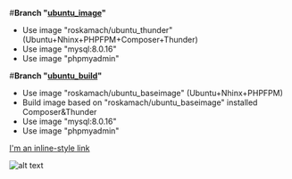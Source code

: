 #**Branch "[ubuntu_image](https://github.com/ros-kamach/Thunder-NGINX-PHPFPM/tree/ubuntu_image)"**
   - Use image "roskamach/ubuntu_thunder" (Ubuntu+Nhinx+PHPFPM+Composer+Thunder)
   - Use image "mysql:8.0.16"
   - Use image "phpmyadmin"
   
#**Branch "[ubuntu_build](https://github.com/ros-kamach/Thunder-NGINX-PHPFPM/tree/ubuntu_build)"**
   - Use image "roskamach/ubuntu_baseimage" (Ubuntu+Nhinx+PHPFPM)
   - Build image based on "roskamach/ubuntu_baseimage" installed Composer&Thunder 
   - Use image "mysql:8.0.16"
   - Use image "phpmyadmin"
   
[I'm an inline-style link](https://www.google.com)

![alt text](https://www.drupal.org/files/Thunder_WBM_20160126.png)
